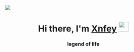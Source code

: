 <img src=https://avatars.dzeninfra.ru/get-zen_doc/4366388/pub_60cfcb45290f1956402612c6_60cfce373f83fa4eb14989c1/orig>
<h1 align="center">Hi there, I'm <a href="https://daniilshat.ru/" target="_blank">Xnfey</a> 
<img src="https://github.com/blackcater/blackcater/raw/main/images/Hi.gif" height="32"/></h1>
<h3 align="center">legend of life</h3>
